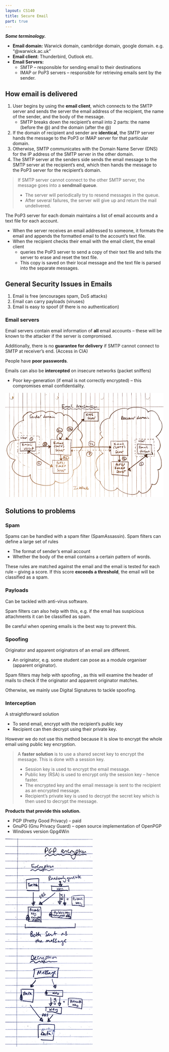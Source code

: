 ```yaml
---
layout: CS140
title: Secure Email
part: true
---
```


***Some terminology.***

- **Email domain:** Warwick domain, cambridge domain, google domain. e.g. “@warwick.ac.uk”
- **Email client**: Thunderbird, Outlook etc.
- **Email Servers:** 
  - SMTP – responsible for sending email to their 	destinations
  - IMAP or PoP3 servers – responsible for retrieving emails sent by the sender.

## How email is delivered

1. User begins by using the **email client**, which connects to the SMTP server and sends the server the email address of the recipient, the name of the sender, and the body of the message.
   - SMTP breaks down the recipient’s email into 2 parts: the name (before the @) and the domain (after the @)
2. If the domain of recipient and sender are **identical**, the SMTP server hands the message to the PoP3 or IMAP server for that particular domain.
3. Otherwise, SMTP communicates with the Domain Name Server (DNS) for the IP address of the SMTP server in the other domain.
4. The SMTP server at the senders side sends the email message to the SMTP server at the recipient’s end, which then hands the message to the PoP3 server for the recipient’s domain.

> If SMTP server cannot connect to the other SMTP server, the message goes into a **sendmail queue**.
>
> - The server will periodically try to resend messages in the queue. 
> - After several failures, the server will give up and return the mail undelivered.

The PoP3 server for each domain maintains a list of email accounts and a text file for each account. 

- When the server receives an email addressed to someone, it formats the email and appends the formatted email to the account’s text file.
- When the recipient checks their email with the email client, the email client
  - queries the PoP3 server to send a copy of their text file and tells the server to erase and reset the text file.
  - This copy is saved on their local message and the text file is parsed into the separate messages.

## General Security Issues in Emails

1. Email is free (encourages spam, DoS attacks)
2. Email can carry payloads (viruses)
3. Email is easy to spoof (if there is no authentication)

### Email servers

Email servers contain email information of **all** email accounts – these will be known to the attacker if the server is compromised.

Additionally, there is no **guarantee for delivery** if SMTP cannot connect to SMTP at receiver’s end. (Access in CIA)

People have **poor passwords**. 

Emails can also be **intercepted** on insecure networks (packet sniffers)

- Poor key-generation (if email is not correctly encrypted) – this compromises email confidentiality.

<img src=".\secure-email.assets\emailServers.png" alt="emailServers" style="zoom:67%;" />

## Solutions to problems

### Spam

Spams can be handled with a spam filter (SpamAssassin). Spam filters can define a large set of rules

- The format of sender’s email account
- Whether the body of the email contains a certain pattern of words. 

These rules are matched against the email and the email is tested for each rule – giving a score. If this score **exceeds a threshold**, the email will be classified as a spam.

### Payloads

Can be tackled with anti-virus software.

Spam filters can also help with this, e.g. if the email has suspicious attachments it can be classified as spam. 

Be careful when opening emails is the best way to prevent this.

### Spoofing

Originator and apparent originators of an email are different.

- An originator, e.g. some student can pose as a module organiser (apparent originator).

Spam filters may help with spoofing , as this will examine the header of mails to check if the originator and apparent originator matches.

Otherwise, we mainly use Digital Signatures to tackle spoofing.

### Interception

A straightforward solution

- To send email, encrypt with the recipient’s public key
- Recipient can then decrypt using their private key. 

However we do not use this method because it is slow to encrypt the whole email using public key encryption.

> A **faster solution** is to use a shared secret key to encrypt the message. This is done with a session key.
>
> - Session key is used to encrypt the email message.
> - Public key (RSA) is used to encrypt only the session key – hence faster.
> - The encrypted key and the email message is sent to the recipient as an encrypted message.
> - Recipient’s private key is used to decrypt the secret key which is then used to decrypt the message.

**Products that provide this solution.**

- PGP (Pretty Good Privacy) – paid
- GnuPG (Gnu Privacy Guard) – open source implementation of OpenPGP
- Windows version Gpg4Win

![pgpEncryption](.\secure-email.assets\pgpEncryption.png)
